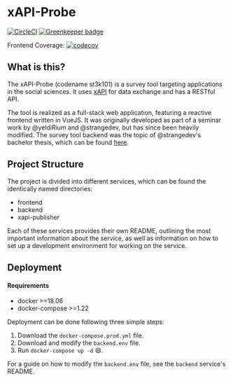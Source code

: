# xAPI-Probe

[![CircleCI](https://circleci.com/gh/yeldiRium/st3k101.svg?style=svg&circle-token=d84a7997f29d21b2f344b069f6e6533b90a8dce3)](https://circleci.com/gh/yeldiRium/st3k101)
[![Greenkeeper badge](https://badges.greenkeeper.io/yeldiRium/st3k101.svg)](https://greenkeeper.io/)

Frontend Coverage: [![codecov](https://codecov.io/gh/yeldiRium/st3k101/branch/develop/graph/badge.svg)](https://codecov.io/gh/yeldiRium/st3k101)

## What is this?

The xAPI-Probe (codename st3k101) is a survey tool targeting applications in
the social sciences. It uses [xAPI]() for data exchange and has a RESTful API.

The tool is realized as a full-stack web application, featuring a reactive
frontend written in VueJS. It was originally developed as part of a seminar
work by @yeldiRium and @strangedev, but has since been heavily modified. The
survey tool backend was the topic of @strangedev's bachelor thesis, which can
be found [here](https://github.com/strangedev/bachelor-thesis/blob/master/ba.pdf).

## Project Structure

The project is divided into different services, which can be found the 
identically named directories:

- frontend
- backend
- xapi-publisher

Each of these services provides their own README, outlining the most important
information about the service, as well as information on how to set up a
development environment for working on the service.

## Deployment

#### Requirements

- docker >=18.06
- docker-compose >=1.22

Deployment can be done following three simple steps:

1. Download the `docker-compose.prod.yml` file.
2. Download and modify the `backend.env` file.
3. Run `docker-compose up -d` 😄.

For a guide on how to modify the `backend.env` file, see the `backend` service's
README.